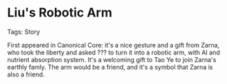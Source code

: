 # Liu's Robotic Arm

Tags: Story

First appeared in Canonical Core: it's a nice gesture and a gift from Zarna, who took the liberty and asked ??? to turn it into a robotic arm, with AI and nutrient absorption system. It's a welcoming gift to Tao Ye to join Zarna's earthly famly. The arm would be a friend, and it's a symbol that Zarna is also a friend.